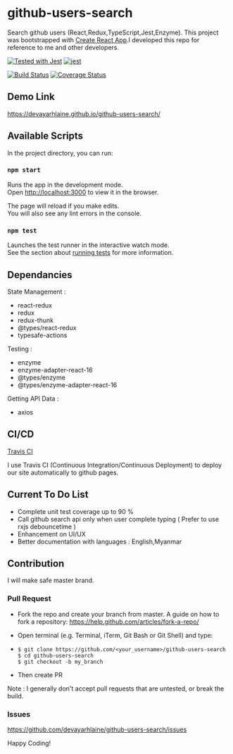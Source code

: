 # github-users-search
Search github users (React,Redux,TypeScript,Jest,Enzyme).
This project was bootstrapped with [Create React App](https://github.com/facebook/create-react-app).I developed this repo for reference to me and other developers.

[![Tested with Jest](https://img.shields.io/badge/tested_with-jest-99424f.svg)](https://github.com/facebook/jest) [![jest](https://jestjs.io/img/jest-badge.svg)](https://github.com/facebook/jest)

[![Build Status](https://travis-ci.com/devayarhlaine/github-users-search.svg?branch=master)](https://travis-ci.com/devayarhlaine/github-users-search)
[![Coverage Status](https://coveralls.io/repos/github/devayarhlaine/github-users-search/badge.svg?branch=master&service=github)](https://coveralls.io/github/devayarhlaine/github-users-search)

## Demo Link
https://devayarhlaine.github.io/github-users-search/

## Available Scripts

In the project directory, you can run:

### `npm start`

Runs the app in the development mode.<br>
Open [http://localhost:3000](http://localhost:3000) to view it in the browser.

The page will reload if you make edits.<br>
You will also see any lint errors in the console.

### `npm test`

Launches the test runner in the interactive watch mode.<br>
See the section about [running tests](https://facebook.github.io/create-react-app/docs/running-tests) for more information.

## Dependancies
State Management :
- react-redux
- redux
- redux-thunk
- @types/react-redux
- typesafe-actions

Testing :
- enzyme 
- enzyme-adapter-react-16
- @types/enzyme
- @types/enzyme-adapter-react-16

Getting API Data :
- axios

## CI/CD
[Travis CI](https://travis-ci.com/)

I use Travis CI (Continuous Integration/Continuous Deployment) to deploy our site automatically to github pages.

## Current To Do List
- Complete unit test coverage up to 90 %
- Call github search api only when user complete typing ( Prefer to use rxjs debouncetime )
- Enhancement on UI/UX
- Better documentation with languages : English,Myanmar

## Contribution
I will make safe master brand.
### Pull Request
- Fork the repo and create your branch from master. A guide on how to fork a repository: https://help.github.com/articles/fork-a-repo/

- Open terminal (e.g. Terminal, iTerm, Git Bash or Git Shell) and type:

- `$ git clone https://github.com/<your_username>/github-users-search` \
`$ cd github-users-search` \
`$ git checkout -b my_branch`
- Then create PR

Note : I generally don't accept pull requests that are untested, or break the build.

### Issues
https://github.com/devayarhlaine/github-users-search/issues


Happy Coding!